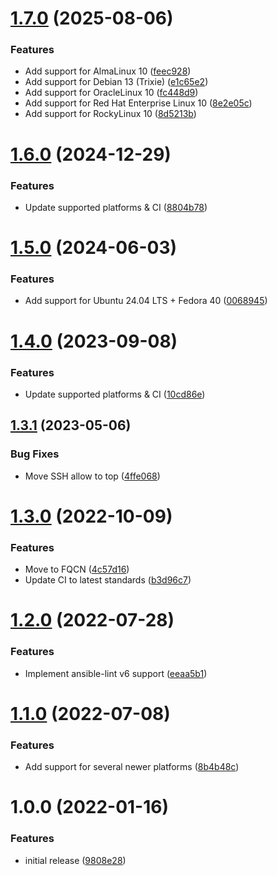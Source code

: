 # [1.7.0](https://github.com/de-it-krachten/ansible-role-iptables/compare/v1.6.0...v1.7.0) (2025-08-06)


### Features

* Add support for AlmaLinux 10 ([feec928](https://github.com/de-it-krachten/ansible-role-iptables/commit/feec928f390865852c45fefaf015e632408b5ae5))
* Add support for Debian 13 (Trixie) ([e1c65e2](https://github.com/de-it-krachten/ansible-role-iptables/commit/e1c65e2d715b71d45767ecead4b99f3650d1f96c))
* Add support for OracleLinux 10 ([fc448d9](https://github.com/de-it-krachten/ansible-role-iptables/commit/fc448d9a235da09faeebee7ea98b896874f90ba2))
* Add support for Red Hat Enterprise Linux 10 ([8e2e05c](https://github.com/de-it-krachten/ansible-role-iptables/commit/8e2e05cde3cce603ec5f21887683be20097b1d49))
* Add support for RockyLinux 10 ([8d5213b](https://github.com/de-it-krachten/ansible-role-iptables/commit/8d5213b5714f97c50f774fa0ec7093a4250f85ee))

# [1.6.0](https://github.com/de-it-krachten/ansible-role-iptables/compare/v1.5.0...v1.6.0) (2024-12-29)


### Features

* Update supported platforms & CI ([8804b78](https://github.com/de-it-krachten/ansible-role-iptables/commit/8804b7818ef05d7531ab1f35fd72da6efe8fd1ce))

# [1.5.0](https://github.com/de-it-krachten/ansible-role-iptables/compare/v1.4.0...v1.5.0) (2024-06-03)


### Features

* Add support for Ubuntu 24.04 LTS + Fedora 40 ([0068945](https://github.com/de-it-krachten/ansible-role-iptables/commit/0068945d3b32664d5bc7b3eb84ef1ce16b61ceea))

# [1.4.0](https://github.com/de-it-krachten/ansible-role-iptables/compare/v1.3.1...v1.4.0) (2023-09-08)


### Features

* Update supported platforms & CI ([10cd86e](https://github.com/de-it-krachten/ansible-role-iptables/commit/10cd86e2af947c6934f8e04c00e0740283535509))

## [1.3.1](https://github.com/de-it-krachten/ansible-role-iptables/compare/v1.3.0...v1.3.1) (2023-05-06)


### Bug Fixes

* Move SSH allow to top ([4ffe068](https://github.com/de-it-krachten/ansible-role-iptables/commit/4ffe06823eef9a8a1b5e72a6a4bbbc736dd1dbc1))

# [1.3.0](https://github.com/de-it-krachten/ansible-role-iptables/compare/v1.2.0...v1.3.0) (2022-10-09)


### Features

* Move to FQCN ([4c57d16](https://github.com/de-it-krachten/ansible-role-iptables/commit/4c57d16bfcf89ba7535e0709d8d4de57d0d056ea))
* Update CI to latest standards ([b3d96c7](https://github.com/de-it-krachten/ansible-role-iptables/commit/b3d96c77f80e75d334ade8a5eb942c3610245d5e))

# [1.2.0](https://github.com/de-it-krachten/ansible-role-iptables/compare/v1.1.0...v1.2.0) (2022-07-28)


### Features

* Implement ansible-lint v6 support ([eeaa5b1](https://github.com/de-it-krachten/ansible-role-iptables/commit/eeaa5b1e24b3d4e0b64a9935f9bdd14047cf5876))

# [1.1.0](https://github.com/de-it-krachten/ansible-role-iptables/compare/v1.0.0...v1.1.0) (2022-07-08)


### Features

* Add support for several newer platforms ([8b4b48c](https://github.com/de-it-krachten/ansible-role-iptables/commit/8b4b48c38968def566c30fb1ef293f4145ab9755))

# 1.0.0 (2022-01-16)


### Features

* initial release ([9808e28](https://github.com/de-it-krachten/ansible-role-iptables/commit/9808e281b6600b026172d0b15c58ae0c11c2636b))
